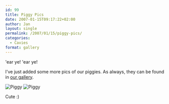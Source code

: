 ```yaml
---
id: 99
title: Piggy Pics
date: 2007-01-15T09:17:22+02:00
author: Jan
layout: single
permalink: /2007/01/15/piggy-pics/
categories:
  - Cavies
format: gallery
---
```

'ear ye! 'ear ye!

I've just added some more pics of our piggies. As always, they can be found in [our gallery](https://sadevil.org/piwigo/index.php/category/73-our_little_critters).

![Piggy](/assets/images/2007/01/IMG_2993-sm.jpg)
![Piggy](/assets/images/2007/01/IMG_2992-sm.jpg)

Cute :)